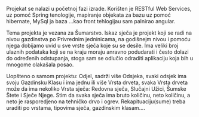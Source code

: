 Projekat se nalazi u početnoj fazi izrade. 
Korišten je  RESTful Web Services, uz pomoć Spring tenologije, mapiranje objekata za bazu uz pomoć hibernate, MySql ja baza
...kao front tehlogijau sam palnirao angular.

Tema projekta je vezana za Šumarstvo. Iskaz sječa je projekt  koji se radi na nivou gazdinstva po Privrednim jedninicama, na godišnejm nivou i 
pomoću njega dobijamo uvid u sve vrste sječa koje su se desile. Ima veliki broj ulaznih podataka koji se na kraju moraju anravno podudarati i često dolazi do određenih odstupanja, 
stoga sam se odlučio odraditi aplikaciju koja bih u mnogome olakašala posao.

Uopšteno o samom projektu:
Odjel, sadrži više Odsjeka, svaki odsjek ima svoju Gazdinsku Klasu i ima jednu ili više Vrsta drveta, 
svaka Vrsta drveta može da ima nekoliko Vrsta sječa: 
Redovna sječa, Slučajni Užici, Šumske Štete i Sječe Njege. 
Stim da svaka sječa ima bruto količinu, neto količinu, a neto je rasporedjeno na tehničko drvo i ogrev.
Rekapituaciju(sume) treba uraditi po vrstama, tipovima sječa, gazdinskim klasam.... 
